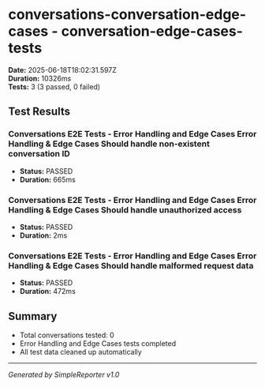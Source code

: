 # conversations-conversation-edge-cases - conversation-edge-cases-tests

**Date:** 2025-06-18T18:02:31.597Z  
**Duration:** 10326ms  
**Tests:** 3 (3 passed, 0 failed)

## Test Results


### Conversations E2E Tests - Error Handling and Edge Cases Error Handling & Edge Cases Should handle non-existent conversation ID
- **Status:** PASSED
- **Duration:** 665ms



### Conversations E2E Tests - Error Handling and Edge Cases Error Handling & Edge Cases Should handle unauthorized access
- **Status:** PASSED
- **Duration:** 2ms



### Conversations E2E Tests - Error Handling and Edge Cases Error Handling & Edge Cases Should handle malformed request data
- **Status:** PASSED
- **Duration:** 472ms



## Summary

- Total conversations tested: 0
- Error Handling and Edge Cases tests completed
- All test data cleaned up automatically

---
*Generated by SimpleReporter v1.0*
